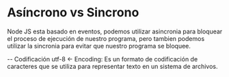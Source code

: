 # Asíncrono vs Sincrono

Node JS esta basado en eventos, podemos utilizar asincronia para bloquear el proceso de ejecución de nuestro programa, pero tambien podemos utilizar la sincronia para evitar que nuestro programa se bloquee.

-- Codificación utf-8 <- Encoding: Es un formato de codificación de caracteres que se utiliza para representar texto en un sistema de archivos.
